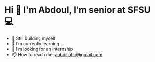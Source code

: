# Hi 👋 I'm Abdoul, I'm senior at SFSU 💻
- 👀 Still building myself
- 🌱 I’m currently learning ...
- 💞️ I’m looking for an internship 
- 📫 How to reach me: aabdillahid@gmail.com

<!---
AbdoulDjibouti/AbdoulDjibouti is a ✨ special ✨ repository because its `README.md` (this file) appears on your GitHub profile.
You can click the Preview link to take a look at your changes.
--->
